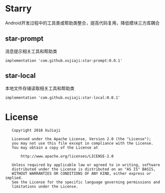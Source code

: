 # Starry
Android开发过程中的工具类或帮助类整合，提高代码复用，降低模块三方库耦合

## star-prompt
消息提示相关工具和帮助类
```
implementation 'com.github.xujiaji:star-prompt:0.0.1'
```

## star-local
本地文件存储读取相关工具和帮助类
```
implementation 'com.github.xujiaji:star-local:0.0.1'
```

# License
```
   Copyright 2018 XuJiaji

   Licensed under the Apache License, Version 2.0 (the "License");
   you may not use this file except in compliance with the License.
   You may obtain a copy of the License at

       http://www.apache.org/licenses/LICENSE-2.0

   Unless required by applicable law or agreed to in writing, software
   distributed under the License is distributed on an "AS IS" BASIS,
   WITHOUT WARRANTIES OR CONDITIONS OF ANY KIND, either express or implied.
   See the License for the specific language governing permissions and
   limitations under the License.
```
